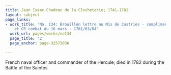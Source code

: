 ```yaml
---
title: Jean Isaac Chadeau de la Clocheterie; 1741-1782
layout: subject
page_links:
- work_title: 'No. 134: Brouillon lettre au Mis de Castries - compliment pour nomination
    et CR combat du 16 mars - 1781/03/04'
  work_url: pages/works/no134
  page_title: '2'
  page_anchor: page-32573038

---
```

<p>French naval officer and commander of the Hercule; died in 1782 during the Battle of the Saintes</p>